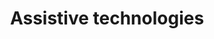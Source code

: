 ---
title: Assistive technologies
longTitle: 'Assistive technologies'
tags:
- gccommon
french:
- "[[Technologie daide]]"
narrowerTerm:
- "[[Wheelchairs]]"
scopeNote:
- "Refers to all technical aids for persons with perm"
usedFor:
- "[[Adaptive aids for persons with disabilities]]"
- "[[Assistive devices]]"
- "[[Mobility aids]]"
---